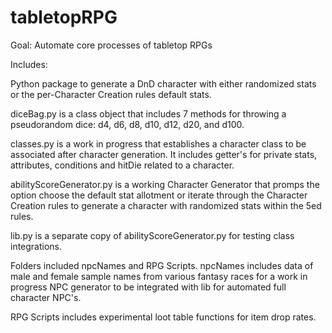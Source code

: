 # tabletopRPG
Goal:
Automate core processes of tabletop RPGs



Includes:

Python package to generate a DnD character with either randomized stats or the per-Character Creation rules default stats.

diceBag.py is a class object that includes 7 methods for throwing a pseudorandom dice: d4, d6, d8, d10, d12, d20, and d100.

classes.py is a work in progress that establishes a character class to be associated after character generation. It includes getter's for private stats, attributes, conditions and hitDie related to a character.

abilityScoreGenerator.py is a working Character Generator that promps the option choose the default stat allotment or iterate through the Character Creation rules to generate a character with randomized stats within the 5ed rules.

lib.py is a separate copy of abilityScoreGenerator.py for testing class integrations.

Folders included npcNames and RPG Scripts. npcNames includes data of male and female sample names from various fantasy races for a work in progress NPC generator to be integrated with lib for automated full character NPC's.

RPG Scripts includes experimental loot table functions for item drop rates.
